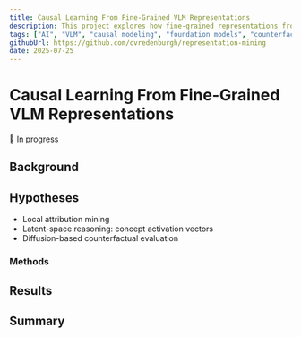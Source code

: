 ```yaml
---
title: Causal Learning From Fine-Grained VLM Representations
description: This project explores how fine-grained representations from vision-language models (VLMs) can be leveraged for causal learning in product design. By mining latent embeddings, attributing outcomes to design features, and generating counterfactual variations, I investigate how design choices causally influence customer sentiment and response.
tags: ["AI", "VLM", "causal modeling", "foundation models", "counterfactuals", "product concept evaluation"] 
githubUrl: https://github.com/cvredenburgh/representation-mining
date: 2025-07-25
---
```


# Causal Learning From Fine-Grained VLM Representations

🚧 In progress

## Background


## Hypotheses
- Local attribution mining
- Latent-space reasoning: concept activation vectors
- Diffusion-based counterfactual evaluation

### Methods


## Results


## Summary

